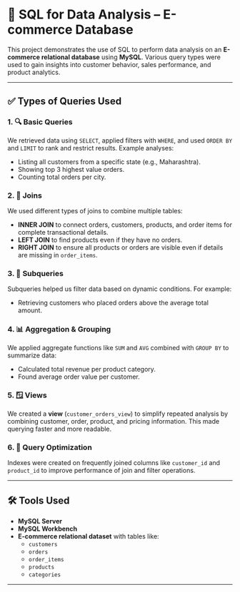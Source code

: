 # 🧠 SQL for Data Analysis – E-commerce Database

This project demonstrates the use of SQL to perform data analysis on an **E-commerce relational database** using **MySQL**. Various query types were used to gain insights into customer behavior, sales performance, and product analytics.

---

## ✅ Types of Queries Used

### 1. 🔍 Basic Queries
We retrieved data using `SELECT`, applied filters with `WHERE`, and used `ORDER BY` and `LIMIT` to rank and restrict results. Example analyses:
- Listing all customers from a specific state (e.g., Maharashtra).
- Showing top 3 highest value orders.
- Counting total orders per city.

### 2. 🔗 Joins
We used different types of joins to combine multiple tables:
- **INNER JOIN** to connect orders, customers, products, and order items for complete transactional details.
- **LEFT JOIN** to find products even if they have no orders.
- **RIGHT JOIN** to ensure all products or orders are visible even if details are missing in `order_items`.

### 3. 🧠 Subqueries
Subqueries helped us filter data based on dynamic conditions. For example:
- Retrieving customers who placed orders above the average total amount.

### 4. 📊 Aggregation & Grouping
We applied aggregate functions like `SUM` and `AVG` combined with `GROUP BY` to summarize data:
- Calculated total revenue per product category.
- Found average order value per customer.

### 5. 🪟 Views
We created a **view** (`customer_orders_view`) to simplify repeated analysis by combining customer, order, product, and pricing information. This made querying faster and more readable.

### 6. 🚀 Query Optimization
Indexes were created on frequently joined columns like `customer_id` and `product_id` to improve performance of join and filter operations.

---

## 🛠 Tools Used

- **MySQL Server**
- **MySQL Workbench**
- **E-commerce relational dataset** with tables like:
  - `customers`
  - `orders`
  - `order_items`
  - `products`
  - `categories`

---
